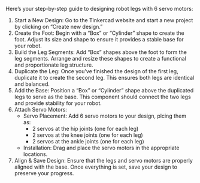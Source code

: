 Here’s your step-by-step guide to designing robot legs with 6 servo motors:
1. Start a New Design: Go to the Tinkercad website and start a new project by clicking on “Create new design.”
2. Create the Foot: Begin with a “Box” or “Cylinder” shape to create the foot. Adjust its size and shape to ensure it provides a stable base for your robot.
3. Build the Leg Segments: Add “Box” shapes above the foot to form the leg segments. Arrange and resize these shapes to create a functional and proportionate leg structure.
4. Duplicate the Leg: Once you’ve finished the design of the first leg, duplicate it to create the second leg. This ensures both legs are identical and balanced.
5. Add the Base: Position a “Box” or “Cylinder” shape above the duplicated legs to serve as the base. This component should connect the two legs and provide stability for your robot.
6. Attach Servo Motors:
    * Servo Placement: Add 6 servo motors to your design, plcing them as:
        * 2 servos at the hip joints (one for each leg)
        * 2 servos at the knee joints (one for each leg)
        * 2 servos at the ankle joints (one for each leg)
    * Installation: Drag and place the servo motors in the appropriate locations.
7. Align & Save Design: Ensure that the legs and servo motors are properly aligned with the base. Once everything is set, save your design to preserve your progress.
